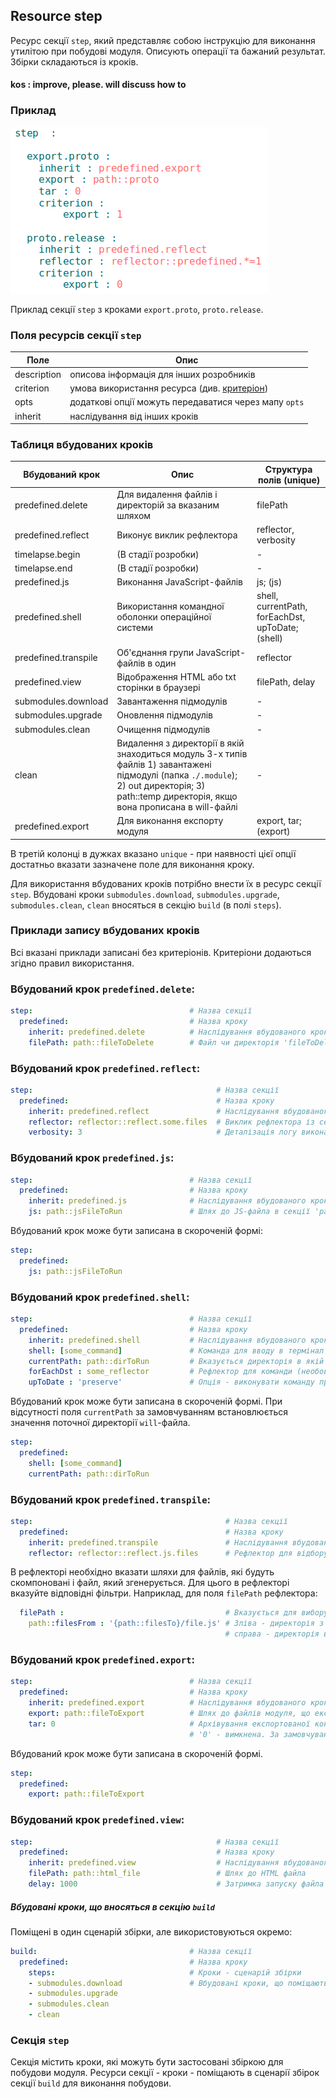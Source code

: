 ## Resource step

Ресурс секції <code>step</code>, який представляє собою інструкцію для виконання утилітою при побудові модуля. Описують операції та бажаний результат. Збірки складаються із кроків.

#### kos : improve, please. will discuss how to

### Приклад

![step.section.png](./Images/step.section.png)

Приклад секції `step` з кроками `export.proto`, `proto.release`.

### Поля ресурсів секції `step`   

| Поле           | Опис                                                             |
|----------------|------------------------------------------------------------------|
| description    | описова інформація для інших розробників                         |
| criterion      | умова використання ресурса (див. [критеріон](Criterions.md))     |
| opts           | додаткові опції можуть передаватися через мапу `opts`            |
| inherit        | наслідування від інших кроків                                    |

### Таблиця вбудованих кроків    

| Вбудований крок      | Опис                                                 | Структура полів (unique)        |
|----------------------|------------------------------------------------------|--------------------------------|
| predefined.delete    | Для видалення файлів і директорій за вказаним шляхом | filePath                       |
| predefined.reflect   | Виконує виклик рефлектора                            | reflector, verbosity           |
| timelapse.begin      | (В стадії розробки)                                  | -                               |
| timelapse.end        | (В стадії розробки)                                  | -                               |
| predefined.js        | Виконання JavaScript-файлів                          | js; (js)                       |
| predefined.shell     | Використання командної оболонки операційної системи  | shell, currentPath, forEachDst, upToDate; (shell) |
| predefined.transpile | Об'єднання групи JavaScript-файлів в один            | reflector                       |
| predefined.view      | Відображення HTML або txt сторінки в браузері        | filePath, delay                 |
| submodules.download  | Завантаження підмодулів                              | -                               |
| submodules.upgrade   | Оновлення підмодулів                                 | -                               |
| submodules.clean     | Очищення підмодулів                                  | -                               |
| clean                | Видалення з директорії в якій знаходиться модуль 3-х типів файлів 1) завантажені підмодулі (папка `./.module`); 2) out директорія; 3) path::temp директорія, якщо вона прописана в will-файлі                                                        | -                               |
| predefined.export    | Для виконання експорту модуля                        | export, tar; (export)           |  

В третій колонці в дужках вказано `unique` - при наявності цієї опції достатньо вказати зазначене поле для виконання кроку.  

Для використання вбудованих кроків потрібно внести їх в ресурс секції `step`. Вбудовані кроки `submodules.download`, `submodules.upgrade`, `submodules.clean`, `clean` вносяться в секцію `build` (в полі `steps`).

### Приклади запису вбудованих кроків  
Всі вказані приклади записані без критеріонів. Критеріони додаються згідно правил використання.   

### Вбудований крок `predefined.delete`:

```yaml
step:                                   # Назва секції
  predefined:                           # Назва кроку
    inherit: predefined.delete          # Наслідування вбудованого кроку видалення файлів
    filePath: path::fileToDelete        # Файл чи директорія 'fileToDelete' в секції 'path'

```

### Вбудований крок `predefined.reflect`:

```yaml
step:                                         # Назва секції
  predefined:                                 # Назва кроку
    inherit: predefined.reflect               # Наслідування вбудованого кроку виклика рефлектора
    reflector: reflector::reflect.some.files  # Виклик рефлектора із секції 'reflector'  
    verbosity: 3                              # Деталізація логу виконання побудови модуля (значення                                             # від 0 до 8)

```

### Вбудований крок `predefined.js`:

```yaml
step:                                   # Назва секції
  predefined:                           # Назва кроку
    inherit: predefined.js              # Наслідування вбудованого кроку використання терміналу ОС
    js: path::jsFileToRun               # Шлях до JS-файла в секції 'path'

```

Вбудований крок може бути записана в скороченій формі:  

```yaml
step:                                   
  predefined:                           
    js: path::jsFileToRun               

```

### Вбудований крок `predefined.shell`:

```yaml
step:                                   # Назва секції
  predefined:                           # Назва кроку
    inherit: predefined.shell           # Наслідування вбудованого кроку використання терміналу ОС
    shell: [some_command]               # Команда для вводу в термінал ОС
    currentPath: path::dirToRun         # Вказується директорія в якій виконується файл
    forEachDst : some_reflector         # Рефлектор для команди (необов'язково)
    upToDate : 'preserve'               # Опція - виконувати команду при зміні файлів вибірки

```

Вбудований крок може бути записана в скороченій формі. При відсутності поля `currentPath` за замовчуванням встановлюється значення поточної директорії `will`-файла.  

```yaml
step:                                   
  predefined:                         
    shell: [some_command]
    currentPath: path::dirToRun         

```

### Вбудований крок `predefined.transpile`:

```yaml
step:                                           # Назва секції
  predefined:                                   # Назва кроку
    inherit: predefined.transpile               # Наслідування вбудованого кроку об'єднання JS-файлів
    reflector: reflector::reflect.js.files      # Рефлектор для відбору JS-файлів

```

В рефлекторі необхідно вказати шляхи для файлів, які будуть скомпоновані і файл, який згенерується. Для цього в рефлекторі вказуйте відповідні фільтри. Наприклад, для поля `filePath` рефлектора:  
```yaml
  filePath :                                    # Вказується для вибору JS-файлів
    path::filesFrom : '{path::filesTo}/file.js' # Зліва - директорія з якої беруться файли,
                                                # справа - директорія в який буде згенеровано файл і його назва.

```

### Вбудований крок `predefined.export`:

```yaml
step:                                   # Назва секції
  predefined:                           # Назва кроку
    inherit: predefined.export          # Наслідування вбудованого кроку експорту модуля
    export: path::fileToExport          # Шлях до файлів модуля, що експортуються
    tar: 0                              # Архівування експортованої конфігурації. '1' - ввімкнена,
                                        # '0' - вимкнена. За замовчуванням '1'

```

Вбудований крок може бути записана в скороченій формі.

```yaml
step:                                   
  predefined:                           
    export: path::fileToExport          

```

### Вбудований крок `predefined.view`:

```yaml
step:                                         # Назва секції
  predefined:                                 # Назва кроку
    inherit: predefined.view                  # Наслідування вбудованого кроку відображення HTML файла
    filePath: path::html_file                 # Шлях до HTML файла
    delay: 1000                               # Затримка запуску файла

```

##### Вбудовані кроки, що вносяться в секцію `build`
Поміщені в один сценарій збірки, але використовуються окремо:  

```yaml
build:                                  # Назва секції
  predefined:                           # Назва кроку
    steps:                              # Кроки - сценарій збірки
    - submodules.download               # Вбудовані кроки, що поміщаються в секцію `build`
    - submodules.upgrade                
    - submodules.clean
    - clean                             

```

### Секція <code>step</code>

Секція містить кроки, які можуть бути застосовані збіркою для побудови модуля. Ресурси секції - кроки - поміщають в сценарії збірок секції <code>build</code> для виконання побудови.
